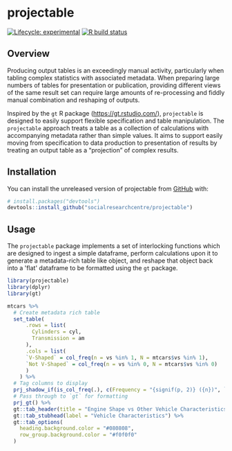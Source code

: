 
# projectable

<!-- badges: start -->
[![Lifecycle: experimental](https://img.shields.io/badge/lifecycle-experimental-orange.svg)](https://www.tidyverse.org/lifecycle/#experimental)
[![R build status](https://github.com/socialresearchcentre/projectable/workflows/R-CMD-check/badge.svg)](https://github.com/socialresearchcentre/projectable/actions)
<!-- badges: end -->

## Overview

Producing output tables is an exceedingly manual activity, particularly when
tabling complex statistics with associated metadata. When preparing large
numbers of tables for presentation or publication, providing different views of
the same result set can require large amounts of re-processing and fiddly manual
combination and reshaping of outputs.

Inspired by the `gt` R package (https://gt.rstudio.com/), `projectable` is
designed to easily support flexible specification and table manipulation. The
`projectable` approach treats a table as a collection of calculations with
accompanying metadata rather than simple values. It aims to support easily
moving from specification to data production to presentation of results by
treating an output table as a “projection” of complex results.

## Installation

You can install the unreleased version of projectable from
[GitHub](https://github.com/) with:

``` r
# install.packages("devtools")
devtools::install_github("socialresearchcentre/projectable")
```

## Usage

The `projectable` package implements a set of interlocking functions which are
designed to ingest a simple dataframe, perform calculations upon it to 
generate a metadata-rich table like object, and reshape that object back into
a 'flat' dataframe to be formatted using the `gt` package.

``` r
library(projectable)
library(dplyr)
library(gt)

mtcars %>% 
  # Create metadata rich table
  set_table(
      .rows = list(
        Cylinders = cyl,
        Transmission = am
      ),
      .cols = list(
      `V-Shaped` = col_freq(n = vs %in% 1, N = mtcars$vs %in% 1), 
      `Not V-Shaped` = col_freq(n = vs %in% 0, N = mtcars$vs %in% 0)
      )
    ) %>% 
  # Tag columns to display
  prj_shadow_if(is_col_freq(.), c(Frequency = "{signif(p, 2)} ({n})", `Sample` = "{N}")) %>% 
  # Pass through to `gt` for formatting
  prj_gt() %>% 
  gt::tab_header(title = "Engine Shape vs Other Vehicle Characteristics") %>% 
  gt::tab_stubhead(label = "Vehicle Characteristics") %>% 
  gt::tab_options(
    heading.background.color = "#080808",
    row_group.background.color = "#f0f0f0"
  )
```

